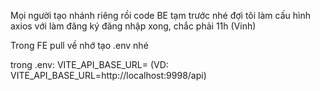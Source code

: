 Mọi người tạo nhánh riêng rồi code BE tạm trước nhé đợi tôi làm cấu hình axios với làm đăng ký đăng nhập xong, chắc phải 11h (Vinh)

Trong FE pull về nhớ tạo  .env nhé

trong .env:
VITE_API_BASE_URL=<Url base backend> (VD: VITE_API_BASE_URL=http://localhost:9998/api)
